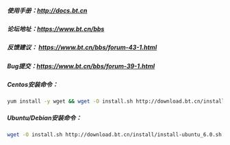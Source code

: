 ##### 使用手册：http://docs.bt.cn
##### 论坛地址：https://www.bt.cn/bbs
##### 反馈建议： https://www.bt.cn/bbs/forum-43-1.html
##### Bug提交：https://www.bt.cn/bbs/forum-39-1.html

##### Centos安装命令：
```bash
yum install -y wget && wget -O install.sh http://download.bt.cn/install/install_6.0.sh && sh install.sh
```

##### Ubuntu/Debian安装命令：
```bash
wget -O install.sh http://download.bt.cn/install/install-ubuntu_6.0.sh && sudo bash install.sh
```
